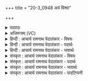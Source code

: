 +++
title = "20-3_0948 अयं विश्वा"

+++
<details><summary>पदपाठः</summary>

अ꣣य꣢म्। वि꣡श्वाः꣢꣯। अ꣣भि꣢। श्रि꣡यः꣢꣯। अ꣣ग्निः꣢। दे꣣वे꣡षु꣢। प꣣त्यते। आ꣢। वा꣡जैः꣢꣯। उ꣡प꣢꣯। नः। गमत्। ९४८।
</details>

<details><summary>अधिमन्त्रम् (VC)</summary>

- अग्निः
- प्रयोगो भार्गवः
- गायत्री
- षड्जः
</details>

<details><summary>हिन्दी : आचार्य रामनाथ वेदालंकार - विषयः</summary>

अगले मन्त्र में यह कहा गया है कि उपासना किया गया परमेश्वर हमारे लिए क्या करता है।
</details>

<details><summary>हिन्दी : आचार्य रामनाथ वेदालंकार - पदार्थः</summary>

पदार्थान्वय -  (अयम्)यह(अग्निः)अग्रनायक परमेश्वर(देवेषु)उपासक सदाचारी विद्वानों में(विश्वाः श्रियः)सब आध्यात्मिक और बाह्य सम्पदाओं को(अभि पत्यते)प्राप्त कराता है। वह(वाजैः)दिव्य ऐश्वर्यों तथा बलों के साथ(नः)हमें(उप गमत्)प्राप्त होवे ॥३॥
</details>

<details><summary>हिन्दी : आचार्य रामनाथ वेदालंकार - भावार्थः</summary>

भावार्थ -  परमेश्वर का उपासक सब प्रकार के भौतिक एवं आध्यात्मिक बल और ऐश्वर्य अपने पुरुषार्थ से पाने योग्य हो जाता है ॥३॥
</details>

<details><summary>संस्कृत : आचार्य रामनाथ वेदालंकार - विषयः</summary>

अथोपासितः परमेश्वरोऽस्मभ्यं किं करोतीत्याह।
</details>

<details><summary>संस्कृत : आचार्य रामनाथ वेदालंकार - पदार्थः</summary>

पदार्थान्वय -  (अयम्)एषः(अग्निः)अग्रनायकः परमेश्वरः(देवेषु)उपासकेषु सदाचारिषु विद्वत्सु(विश्वाः श्रियः)सर्वाः आध्यात्मिकीः बाह्याश्च सम्पदः(अभि पत्यते)अभि प्रापयति।[पत्लृ गतौ भ्वादिः,विकरणव्यत्ययः,लुप्तणिच्कः प्रयोगः।]सः(वाजैः)दिव्यैः ऐश्वर्यैः बलैश्च सह(नः)अस्मान्(उप गमत्)उपगच्छन्तु ॥३॥
</details>

<details><summary>संस्कृत : आचार्य रामनाथ वेदालंकार - भावार्थः</summary>

भावार्थ -  परमेश्वरोपासकः सर्वविधानि भौतिकान्याध्यात्मिकानि बलान्यैश्वर्याणि च स्वपुरुषार्थेन प्राप्तुमर्हति ॥३॥
</details>

<details><summary>संस्कृत : आचार्य रामनाथ वेदालंकार - पादटिप्पनी</summary>

टिप्पनी -   १.ऋ० ८।१०२।९।
</details>